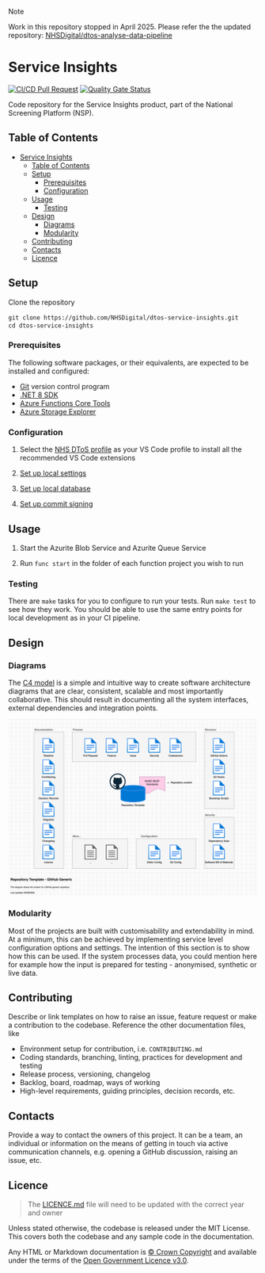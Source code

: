 > [!NOTE]
> Work in this repository stopped in April 2025. Please refer the the updated repository: [NHSDigital/dtos-analyse-data-pipeline](https://github.com/NHSDigital/dtos-analyse-data-pipeline)

# Service Insights

[![CI/CD Pull Request](https://github.com/nhs-england-tools/repository-template/actions/workflows/cicd-1-pull-request.yaml/badge.svg)](https://github.com/NHSDigital/dtos-service-insights/actions/workflows/cicd-1-pull-request.yaml)
[![Quality Gate Status](https://sonarcloud.io/api/project_badges/measure?project=repository-template&metric=alert_status)](https://sonarcloud.io/summary/new_code?id=repository-template)

Code repository for the Service Insights product, part of the National Screening Platform (NSP).

## Table of Contents

- [Service Insights](#service-insights)
  - [Table of Contents](#table-of-contents)
  - [Setup](#setup)
    - [Prerequisites](#prerequisites)
    - [Configuration](#configuration)
  - [Usage](#usage)
    - [Testing](#testing)
  - [Design](#design)
    - [Diagrams](#diagrams)
    - [Modularity](#modularity)
  - [Contributing](#contributing)
  - [Contacts](#contacts)
  - [Licence](#licence)

## Setup

Clone the repository

```shell
git clone https://github.com/NHSDigital/dtos-service-insights.git
cd dtos-service-insights
```

### Prerequisites

The following software packages, or their equivalents, are expected to be installed and configured:

- [Git](https://git-scm.com/) version control program
- [.NET 8 SDK](https://dotnet.microsoft.com/en-us/download/dotnet/8.0)
- [Azure Functions Core Tools](https://learn.microsoft.com/en-us/azure/azure-functions/functions-run-local)
- [Azure Storage Explorer](https://azure.microsoft.com/en-us/products/storage/storage-explorer)

### Configuration

1. Select the [NHS DToS profile](NHS_DToS.code-profile) as your VS Code profile to install all the recommended VS Code extensions

2. [Set up local settings](docs/user-guides/Set_up_local_settings.md)

3. [Set up local database](docs/user-guides/Set_up_local_database.md)

4. [Set up commit signing](https://github.com/NHSDigital/software-engineering-quality-framework/blob/main/practices/guides/commit-signing.md#from-workstations)

## Usage

1. Start the Azurite Blob Service and Azurite Queue Service

2. Run `func start` in the folder of each function project you wish to run

### Testing

There are `make` tasks for you to configure to run your tests.  Run `make test` to see how they work.  You should be able to use the same entry points for local development as in your CI pipeline.

## Design

### Diagrams

The [C4 model](https://c4model.com/) is a simple and intuitive way to create software architecture diagrams that are clear, consistent, scalable and most importantly collaborative. This should result in documenting all the system interfaces, external dependencies and integration points.

![Repository Template](./docs/diagrams/Repository_Template_GitHub_Generic.png)

### Modularity

Most of the projects are built with customisability and extendability in mind. At a minimum, this can be achieved by implementing service level configuration options and settings. The intention of this section is to show how this can be used. If the system processes data, you could mention here for example how the input is prepared for testing - anonymised, synthetic or live data.

## Contributing

Describe or link templates on how to raise an issue, feature request or make a contribution to the codebase. Reference the other documentation files, like

- Environment setup for contribution, i.e. `CONTRIBUTING.md`
- Coding standards, branching, linting, practices for development and testing
- Release process, versioning, changelog
- Backlog, board, roadmap, ways of working
- High-level requirements, guiding principles, decision records, etc.

## Contacts

Provide a way to contact the owners of this project. It can be a team, an individual or information on the means of getting in touch via active communication channels, e.g. opening a GitHub discussion, raising an issue, etc.

## Licence

> The [LICENCE.md](./LICENCE.md) file will need to be updated with the correct year and owner

Unless stated otherwise, the codebase is released under the MIT License. This covers both the codebase and any sample code in the documentation.

Any HTML or Markdown documentation is [© Crown Copyright](https://www.nationalarchives.gov.uk/information-management/re-using-public-sector-information/uk-government-licensing-framework/crown-copyright/) and available under the terms of the [Open Government Licence v3.0](https://www.nationalarchives.gov.uk/doc/open-government-licence/version/3/).
